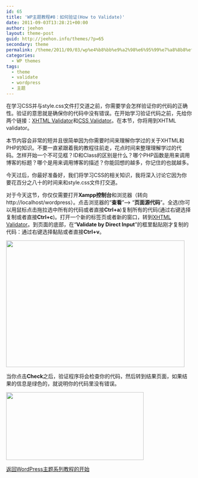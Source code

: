 ```yaml
---
id: 65
title: 'WP主题教程#8：如何验证(How to Validate)'
date: 2011-09-03T13:28:21+00:00
author: jeehon
layout: theme-post
guid: http://jeehon.info/themes/?p=65
secondary: theme
permalink: /theme/2011/09/03/wp%e4%b8%bb%e9%a2%98%e6%95%99%e7%a8%8b8%ef%bc%9a%e5%a6%82%e4%bd%95%e9%aa%8c%e8%af%81how-to-validate/
categories:
  - WP themes
tags:
  - theme
  - validate
  - wordpress
  - 主题
---
```

在学习CSS并与style.css文件打交道之前，你需要学会怎样验证你的代码的正确性。验证的意思就是确保你的代码中没有错误。在开始学习验证代码之前，先给你两个链接：[XHTML Validator](http://validator.w3.org)和[CSS Validator](http://jigsaw.w3.org/css-validator)。在本节，你将用到XHTML validator。

本节内容会非常的短并且很简单因为你需要时间来理解你学过的关于XHTML和PHP的知识。不要一直紧跟着我的教程往前走，花点时间来整理理解学过的代码。怎样开始一个不可见框？ID和Class的区别是什么？哪个PHP函数是用来调用博客的标题？哪个是用来调用博客的描述？你能回想的越多，你记住的也就越多。

今天过后，你最好准备好，我们将学习CSS的相关知识，我将深入讨论它因为你要花百分之八十的时间来和style.css文件打交道。

对于今天这节，你仅仅需要打开**Xampp控制台**和浏览器（转向http://localhost/wordpress）。点击浏览器的“**查看**”—> “**页面源代码**”。全选(你可以用鼠标点击拖拉选中所有的代码或者直接**Ctrl+a**)复制所有的代码(通过右键选择复制或者直接**Ctrl+c**)。打开一个新的标签页或者新的窗口，转到[XHTML Validator](http://validator.w3.org)。到页面的底部，在“**Validate by Direct Input**”的框里黏贴刚才复制的代码：通过右键选择黏贴或者直接**Ctrl+v**。
  
[<img src="http://jeehon.info/log/files/2011/08/paste-codes.gif" alt="" title="paste-codes" width="484" height="344" class="aligncenter size-full wp-image-853" />](http://jeehon.info/log/files/2011/08/paste-codes.gif)
  
当你点击**Check**之后，验证程序将会检查你的代码，然后转到结果页面，如果结果的信息是绿色的，就说明你的代码里没有错误。
  
[<img src="http://jeehon.info/log/files/2011/08/passed-validation.gif" alt="" title="passed-validation" width="373" height="184" class="aligncenter size-full wp-image-854" />](http://jeehon.info/log/files/2011/08/passed-validation.gif)

[返回WordPress主题系列教程的开始](http://jeehon.info/themes/)